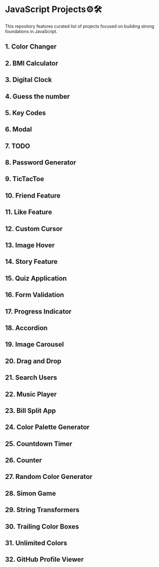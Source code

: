 # JavaScript Projects⚙️🛠️

This repository features curated list of projects focused on building strong foundations in JavaScript.

## 1. Color Changer

## 2. BMI Calculator

## 3. Digital Clock

## 4. Guess the number

## 5. Key Codes

## 6. Modal

## 7. TODO

## 8. Password Generator

## 9. TicTacToe

## 10. Friend Feature

## 11. Like Feature

## 12. Custom Cursor

## 13. Image Hover

## 14. Story Feature

## 15. Quiz Application

## 16. Form Validation

## 17. Progress Indicator

## 18. Accordion

## 19. Image Carousel

## 20. Drag and Drop

## 21. Search Users

## 22. Music Player

## 23. Bill Split App

## 24. Color Palette Generator

## 25. Countdown Timer

## 26. Counter

## 27. Random Color Generator

## 28. Simon Game

## 29. String Transformers

## 30. Trailing Color Boxes

## 31. Unlimited Colors

## 32. GitHub Profile Viewer
